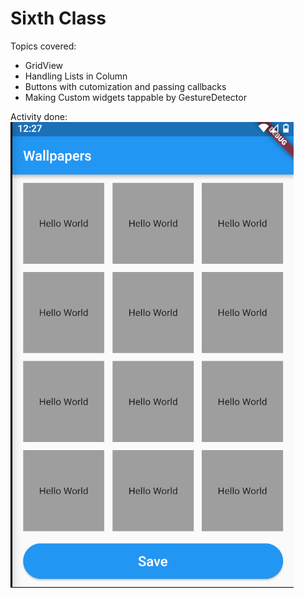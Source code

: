 # Sixth Class
Topics covered:
- GridView
- Handling Lists in Column
- Buttons with cutomization and passing callbacks
- Making Custom widgets tappable by GestureDetector

Activity done:
![alt_text](https://github.com/Ilhan-brandverse-dev/bq-flutter-projects/blob/main/sixth_class/Screenshot%20from%202023-06-06%2009-28-17.png)